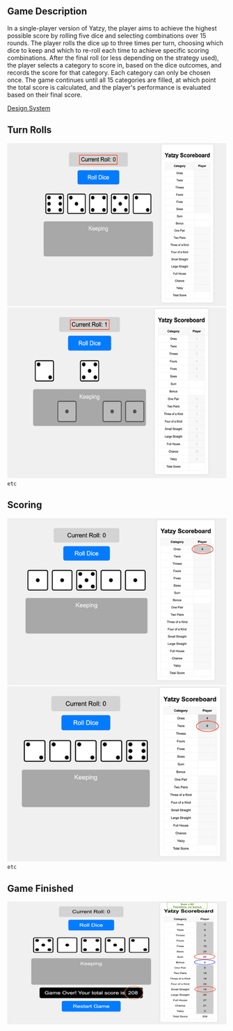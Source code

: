 ## Game Description

In a single-player version of Yatzy, the player aims to achieve the highest possible score by rolling five dice and selecting combinations over 15 rounds. The player rolls the dice up to three times per turn, choosing which dice to keep and which to re-roll each time to achieve specific scoring combinations. After the final roll (or less depending on the strategy used), the player selects a category to score in, based on the dice outcomes, and records the score for that category. Each category can only be chosen once. The game continues until all 15 categories are filled, at which point the total score is calculated, and the player's performance is evaluated based on their final score.

[Design System](/lab04&05/yatzy/docs/design_system.md)

## Turn Rolls

![Roll 0](/lab04&05/yatzy/docs/assets/roll0.png)
![Roll 1](/lab04&05/yatzy/docs/assets/roll1.png)
`etc`

## Scoring

![Ones](/lab04&05/yatzy/docs/assets/ones.png)
![Twos](/lab04&05/yatzy/docs/assets/twos.png)
`etc`

## Game Finished

![Game End](/lab04&05/yatzy/docs/assets/endAndSmallStraight.png)
